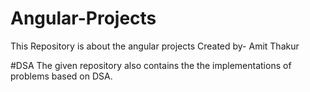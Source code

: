 # Angular-Projects
This Repository is about the angular projects
Created by- Amit Thakur

#DSA
The given repository also contains the the implementations of problems based on DSA.
